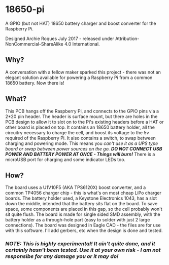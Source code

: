 # 18650-pi
A GPIO (but not HAT) 18650 battery charger and boost converter for the Raspberry Pi. 

Designed Archie Roques July 2017 - released under Attribution-NonCommercial-ShareAlike 4.0 International. 

## Why?
A conversation with a fellow maker sparked this project - there was not an elegant solution available for powering a Raspberry Pi from a common 18650 battery.
Now there is!

## What?
This PCB hangs off the Raspberry Pi, and connects to the GPIO pins via a 2\*20 pin header. The header is surface mount, but there are holes in the PCB design to allow it to slot on to the Pi's existing headers before a HAT or other board is placed on top. 
It contains an 18650 battery holder, all the circuitry necessary to charge the cell, and boost its voltage to the 5v required of the Raspberry Pi. 
It also contains a switch, to swap between charging and powering mode. This means you *can't use it as a UPS type board or swap between power sources on the go. **DO NOT CONNECT USB POWER AND BATTERY POWER AT ONCE - Things will burn!***
There is a microUSB port for charging and some indicator LEDs too. 

## How?
The board uses a U1V10F5 (AKA TPS6120X) boost converter, and a common TP4056 charger chip - this is what's on most cheap LiPo charger boards. 
The battery holder used, a Keystone Electronics 1043, has a slot down the middle, intended that the battery sits flat on the board. To save space, some components are placed in this gap, so the cell probably won't sit quite flush. 
The board is made for single sided SMD assembly, with the battery holder as a through-hole part (easy to solder with just 2 large connections).
The board was designed in Eagle CAD - the files are for use with this software. I'll add gerbers, etc when the design is done and tested. 

### *NOTE: This is highly experimental! It ain't quite done, and it certainly hasn't been tested. Use it at your own risk - I am not responsibe for any damage you or it may do!*
